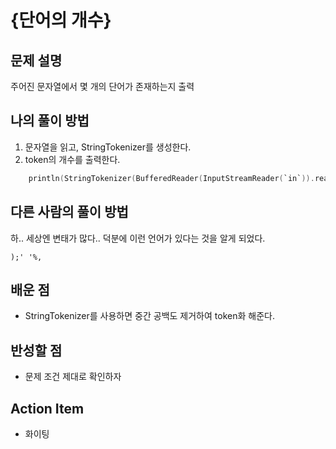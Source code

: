 # {단어의 개수}

## 문제 설명
주어진 문자열에서 몇 개의 단어가 존재하는지 출력

## 나의 풀이 방법
1. 문자열을 읽고, StringTokenizer를 생성한다. 
2. token의 개수를 출력한다.
```kotlin
    println(StringTokenizer(BufferedReader(InputStreamReader(`in`)).readLine()).countTokens())
```

## 다른 사람의 풀이 방법
하.. 세상엔 변태가 많다.. 덕분에 이런 언어가 있다는 것을 알게 되었다.
```Golfscript
);' '%,
``` 

## 배운 점
- StringTokenizer를 사용하면 중간 공백도 제거하여 token화 해준다.

## 반성할 점
- 문제 조건 제대로 확인하자

## Action Item
- 화이팅